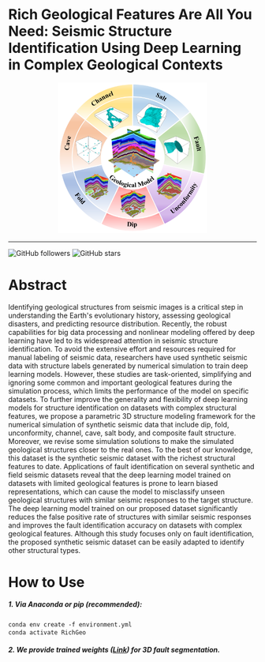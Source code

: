 # Rich Geological Features Are All You Need: Seismic Structure Identification Using Deep Learning in Complex Geological Contexts
<p align="center" width="100%">
<img src="Figs\StructureModel.png"  width="60%" height="60%">
</p>

-----------------

![GitHub followers](https://img.shields.io/github/followers/sixu0?style=social)
![GitHub stars](https://img.shields.io/github/stars/sixu0/PLAN4Earthquake_Monitoring?style=social)

# Abstract
Identifying geological structures from seismic images is a critical step in understanding the Earth's evolutionary history, assessing geological disasters, and predicting resource distribution.  Recently, the robust capabilities for big data processing and nonlinear modeling offered by deep learning have led to its widespread attention in seismic structure identification. To avoid the extensive effort and resources required for manual labeling of seismic data, researchers have used synthetic seismic data with structure labels generated by numerical simulation to train deep learning models. However, these studies are task-oriented, simplifying and ignoring some common and important geological features during the simulation process, which limits the performance of the model on specific datasets. To further improve the generality and flexibility of deep learning models for structure identification on datasets with complex structural features, we propose a parametric 3D structure modeling framework for the numerical simulation of synthetic seismic data that include dip, fold, unconformity, channel, cave, salt body, and composite fault structure. Moreover, we revise some simulation solutions to make the simulated geological structures closer to the real ones. To the best of our knowledge, this dataset is the synthetic seismic dataset with the richest structural features to date. Applications of fault identification on several synthetic and field seismic datasets reveal that the deep learning model trained on datasets with limited geological features is prone to learn biased representations, which can cause the model to misclassify unseen geological structures with similar seismic responses to the target structure. The deep learning model trained on our proposed dataset significantly reduces the false positive rate of structures with similar seismic responses and improves the fault identification accuracy on datasets with complex geological features. Although this study focuses only on fault identification, the proposed synthetic seismic dataset can be easily adapted to identify other structural types.

# How to Use
##### 1. Via Anaconda or pip (recommended):
    conda env create -f environment.yml
    conda activate RichGeo

##### 2. We provide trained weights ([Link]([https://wiki.cancerimagingarchive.net/display/Public/HNSCC](https://github.com/leilin1995/Rich-Geological-Features-Are-All-You-Need/tree/master/Results/Unet3D))) for 3D fault segmentation.
